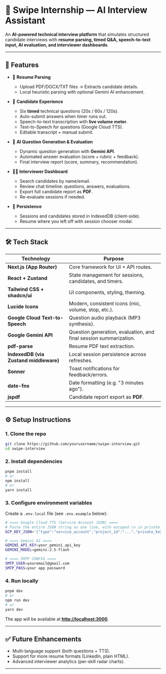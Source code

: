 # 🚀 Swipe Internship — AI Interview Assistant

An **AI-powered technical interview platform** that simulates structured candidate interviews with **resume parsing, timed Q&A, speech-to-text input, AI evaluation, and interviewer dashboards**.

---

## 📌 Features

* 📄 **Resume Parsing**

  * Upload PDF/DOCX/TXT files → Extracts candidate details.
  * Local heuristic parsing with optional Gemini AI enhancement.

* 🎤 **Candidate Experience**

  * Six **timed** technical questions (20s / 60s / 120s).
  * Auto-submit answers when timer runs out.
  * Speech-to-text transcription with **live volume meter**.
  * Text-to-Speech for questions (Google Cloud TTS).
  * Editable transcript + manual submit.

* 🤖 **AI Question Generation & Evaluation**

  * Dynamic question generation with **Gemini API**.
  * Automated answer evaluation (score + rubric + feedback).
  * Final interview report (score, summary, recommendation).

* 🧑‍💻 **Interviewer Dashboard**

  * Search candidates by name/email.
  * Review chat timeline: questions, answers, evaluations.
  * Export full candidate report as **PDF**.
  * Re-evaluate sessions if needed.

* 💾 **Persistence**

  * Sessions and candidates stored in IndexedDB (client-side).
  * Resume where you left off with session chooser modal.

---

## 🛠️ Tech Stack

| Technology                             | Purpose                                                           |
| -------------------------------------- | ----------------------------------------------------------------- |
| **Next.js (App Router)**               | Core framework for UI + API routes.                               |
| **React + Zustand**                    | State management for sessions, candidates, and timers.            |
| **Tailwind CSS + shadcn/ui**           | UI components, styling, theming.                                  |
| **Lucide Icons**                       | Modern, consistent icons (mic, volume, stop, etc.).               |
| **Google Cloud Text-to-Speech**        | Question audio playback (MP3 synthesis).                          |
| **Google Gemini API**                  | Question generation, evaluation, and final session summarization. |
| **pdf-parse**                          | Resume PDF text extraction.                                       |
| **IndexedDB (via Zustand middleware)** | Local session persistence across refreshes.                       |
| **Sonner**                             | Toast notifications for feedback/errors.                          |
| **date-fns**                           | Date formatting (e.g. "3 minutes ago").                           |
| **jspdf**                             | Candidate report export as **PDF**.                               |

---

## ⚙️ Setup Instructions

### 1. Clone the repo

```bash
git clone https://github.com/yourusername/swipe-interview.git
cd swipe-interview
```

### 2. Install dependencies

```bash
pnpm install
# or
npm install
# or
yarn install
```

### 3. Configure environment variables

Create a `.env.local` file (see `.env.example` below):

```bash
# ==== Google Cloud TTS (Service Account JSON) ====
# Paste the entire JSON string as one line, with escaped \n in private_key
GCP_KEY_JSON='{"type":"service_account","project_id":"...","private_key_id":"...","private_key":"-----BEGIN PRIVATE KEY-----\nABC...\n-----END PRIVATE KEY-----\n","client_email":"...","client_id":"...","auth_uri":"...","token_uri":"...","auth_provider_x509_cert_url":"...","client_x509_cert_url":"..."}'

# ==== Gemini AI ====
GEMINI_API_KEY=your_gemini_api_key
GEMINI_MODEL=gemini-2.5-flash

# ==== SMTP CONFIG ====
SMTP_USER=youremail@gmail.com
SMTP_PASS=your app password
```

### 4. Run locally

```bash
pnpm dev
# or
npm run dev
# or
yarn dev
```

The app will be available at **[http://localhost:3000](http://localhost:3000)**.

---


## ✅ Future Enhancements

* Multi-language support (both questions + TTS).
* Support for more resume formats (LinkedIn, plain HTML).
* Advanced interviewer analytics (per-skill radar charts).

---